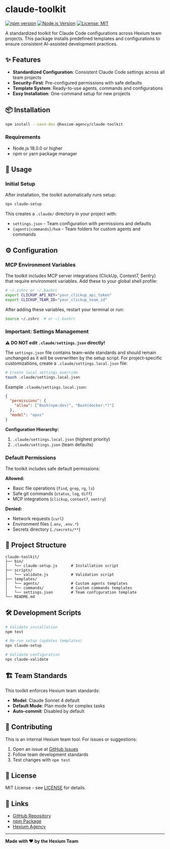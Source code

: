 # claude-toolkit

[![npm version](https://img.shields.io/npm/v/@hexium/claude-toolkit.svg)](https://www.npmjs.com/package/@hexium/claude-toolkit)
[![Node.js Version](https://img.shields.io/badge/node-%3E%3D18.0.0-brightgreen.svg)](https://nodejs.org/)
[![License: MIT](https://img.shields.io/badge/License-MIT-yellow.svg)](https://opensource.org/licenses/MIT)

A standardized toolkit for Claude Code configurations across Hexium team projects. This package installs predefined templates and configurations to ensure consistent AI-assisted development practices.

## ✨ Features

- **Standardized Configuration**: Consistent Claude Code settings across all team projects
- **Security-First**: Pre-configured permissions with safe defaults
- **Template System**: Ready-to-use agents, commands and configurations
- **Easy Installation**: One-command setup for new projects

## 📦 Installation

```bash
npm install --save-dev @hexium-agency/claude-toolkit
```

### Requirements

- Node.js 18.0.0 or higher
- npm or yarn package manager

## 🚀 Usage

### Initial Setup

After installation, the toolkit automatically runs setup:

```bash
npx claude-setup
```

This creates a `.claude/` directory in your project with:

- `settings.json` - Team configuration with permissions and defaults
- `{agents|commands}/hxm` - Team folders for custom agents and commands

## ⚙️ Configuration

### MCP Environment Variables

The toolkit includes MCP server integrations (ClickUp, Context7, Sentry) that require environment variables. Add these to your global shell profile:

```bash
# ~/.zshrc or ~/.bashrc
export CLICKUP_API_KEY="your_clickup_api_token"
export CLICKUP_TEAM_ID="your_clickup_team_id"
```

After adding these variables, restart your terminal or run:

```bash
source ~/.zshrc  # or ~/.bashrc
```

### Important: Settings Management

**⚠️ DO NOT edit `.claude/settings.json` directly!**

The `settings.json` file contains team-wide standards and should remain unchanged as it will be overwritten by the setup script. For project-specific customizations, create a `.claude/settings.local.json` file:

```bash
# Create local settings override
touch .claude/settings.local.json
```

Example `.claude/settings.local.json`:

```json
{
  "permissions": {
    "allow": ["Bash(npm:dev)", "Bash(docker:*)"]
  },
  "model": "opus"
}
```

**Configuration Hierarchy:**

1. `.claude/settings.local.json` (highest priority)
2. `.claude/settings.json` (team defaults)

### Default Permissions

The toolkit includes safe default permissions:

**Allowed:**

- Basic file operations (`find`, `grep`, `rg`, `ls`)
- Safe git commands (`status`, `log`, `diff`)
- MCP integrations (`clickup`, `context7`, `sentry`)

**Denied:**

- Network requests (`curl`)
- Environment files (`.env`, `.env.*`)
- Secrets directory (`./secrets/**`)

## 📁 Project Structure

```
claude-toolkit/
├── bin/
│   └── claude-setup.js      # Installation script
├── scripts/
│   └── validate.js          # Validation script
├── templates/
│   └── agents/              # Custom agents templates
│   └── commands/            # Custom commands templates
│   └── settings.json        # Team configuration template
└── README.md
```

## 🛠 Development Scripts

```bash
# Validate installation
npm test

# Re-run setup (updates templates)
npx claude-setup

# Validate configuration
npx claude-validate
```

## 🏗 Team Standards

This toolkit enforces Hexium team standards:

- **Model**: Claude Sonnet 4 default
- **Default Mode**: Plan mode for complex tasks
- **Auto-commit**: Disabled by default

## 🤝 Contributing

This is an internal Hexium team tool. For issues or suggestions:

1. Open an issue at [GitHub Issues](https://github.com/hexium-agency/claude-toolkit/issues)
2. Follow team development standards
3. Test changes with `npm test`

## 📄 License

MIT License - see [LICENSE](LICENSE) for details.

## 🔗 Links

- [GitHub Repository](https://github.com/hexium-agency/claude-toolkit)
- [npm Package](https://www.npmjs.com/package/@hexium/claude-toolkit)
- [Hexium Agency](https://hexium.io)

---

**Made with ❤️ by the Hexium Team**
